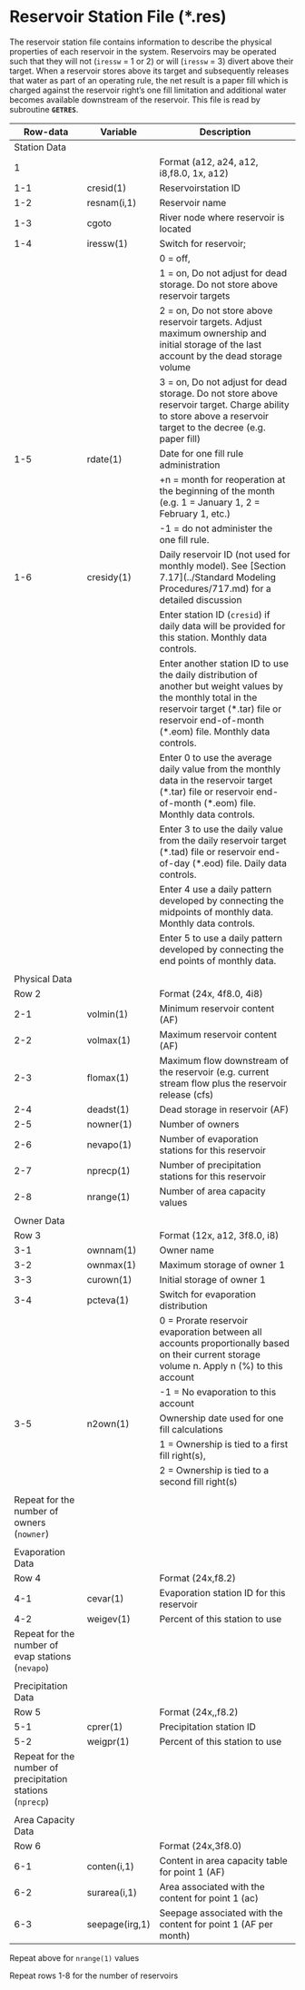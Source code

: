 # Reservoir Station File (*.res) #

The reservoir station file contains information to describe the physical properties of each reservoir in the system. Reservoirs may be operated such that they 
will not (`iressw` = 1 or 2) or will (`iressw` = 3) divert above their target. When a reservoir stores above its target and subsequently releases that water as part 
of an operating rule, the net result is a paper fill which is charged against the reservoir right’s one fill limitation and additional water becomes available 
downstream of the reservoir. This file is read by subroutine **`GETRES`**.

| Row-data							| Variable						| Description 								|				
| ------------------				| --------------------			| --------									|
| Station Data						| 								| 											| 
| 1									| 								| Format (a12, a24, a12, i8,f8.0, 1x, a12)
| 1-1								| cresid(1)						| Reservoirstation ID
| 1-2								| resnam(i,1)					| Reservoir name
| 1-3								| cgoto							| River node where reservoir is located
| 1-4								| iressw(1)						| Switch for reservoir;
|									| 								| 0 = off, 
|									| 								| 1 = on, Do not adjust for dead storage. Do not store above reservoir targets
|									| 								| 2 = on, Do not store above reservoir targets. Adjust maximum ownership and initial storage of the last account by the dead storage volume
|									| 								| 3 = on, Do not adjust for dead storage. Do not store above reservoir target. Charge ability to store above a reservoir target to the decree (e.g. paper fill)
| 1-5								| rdate(1)						| Date for one fill rule administration 
|									| 								| +n = month for reoperation at the beginning of the month (e.g. 1 = January 1, 2 = February 1, etc.)
|									| 								| -1 = do not administer the one fill rule.
| 1-6								| cresidy(1)					| Daily reservoir ID (not used for monthly model). See [Section 7.17](../Standard Modeling Procedures/717.md) for a detailed discussion 
|									| 								| Enter station ID (`cresid`) if daily data will be provided for this station. Monthly data controls. 
|									| 								| Enter another station ID to use the daily distribution of another but weight values by the monthly total in the reservoir target (\*.tar) file or reservoir end-of-month (\*.eom) file. Monthly data controls.
|									| 								| Enter 0 to use the average daily value from the monthly data in the reservoir target (\*.tar) file or reservoir end-of-month (\*.eom) file. Monthly data controls.
|									| 								| Enter 3 to use the daily value from the daily reservoir target (\*.tad) file or reservoir end-of-day (\*.eod) file. Daily data controls.
|									| 								| Enter 4 use a daily pattern developed by connecting the midpoints of monthly data. Monthly data controls.
|									| 								| Enter 5 to use a daily pattern developed by connecting the end points of monthly data.
| | | |
| Physical Data						| 								| 
| Row 2								| 								| Format (24x, 4f8.0, 4i8)
| 2-1								| volmin(1)						| Minimum reservoir content (AF)
| 2-2								| volmax(1)						| Maximum reservoir content (AF)
| 2-3								| flomax(1)						| Maximum flow downstream of the reservoir (e.g. current stream flow plus the reservoir release (cfs)
| 2-4								| deadst(1)						| Dead storage in reservoir (AF)
| 2-5								| nowner(1)						| Number of owners
| 2-6								| nevapo(1)						| Number of evaporation stations for this reservoir
| 2-7								| nprecp(1)						| Number of precipitation stations for this reservoir
| 2-8								| nrange(1)						| Number of area capacity values
| | | |
| Owner Data						| 								| 
| Row 3								| 								| Format (12x, a12, 3f8.0, i8)
| 3-1								| ownnam(1)						| Owner name
| 3-2								| ownmax(1)						| Maximum storage of owner 1
| 3-3								| curown(1)						| Initial storage of owner 1
| 3-4								| pcteva(1)						| Switch for evaporation distribution
| 									| 								| 0 = Prorate reservoir evaporation between all accounts proportionally based on their current storage volume n. Apply n (%) to this account
| 									| 								| -1 = No evaporation to this account
| 3-5								| n2own(1)						| Ownership date used for one fill calculations
| 									| 								| 1 = Ownership is tied to a first fill right(s),
| 									| 								| 2 = Ownership is tied to a second fill right(s)
| | | |
| Repeat for the number of owners (`nowner`) | | 
| | | |
| Evaporation Data | | |
| Row 4								| 								| Format (24x,f8.2)
| 4-1								| cevar(1)						| Evaporation station ID for this reservoir
| 4-2								| weigev(1)						| Percent of this station to use
| Repeat for the number of evap stations (`nevapo`) | | |
| | | |
| Precipitation Data | | |
| Row 5								| 								| Format (24x,,f8.2)
| 5-1								| cprer(1)						| Precipitation station ID
| 5-2								| weigpr(1)						| Percent of this station to use
| Repeat for the number of precipitation stations (`nprecp`) | | |
| | | |
| Area Capacity Data | | |
| Row 6								| 								| Format (24x,3f8.0)
| 6-1								| conten(i,1)					| Content in area capacity table for point 1 (AF)
| 6-2								| surarea(i,1)					| Area associated with the content for point 1 (ac)
| 6-3								| seepage(irg,1)				| Seepage associated with the content for point 1 (AF per month)

Repeat above for `nrange(1)` values

Repeat rows 1-8 for the number of reservoirs

